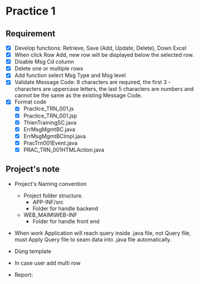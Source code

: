 # Practice 1

## Requirement

- [x] Develop functions: Retrieve, Save (Add, Update, Delete), Down Excel
- [x] When click Row Add, new row will be displayed below the selected row.
- [x] Disable Msg Cd column
- [X] Delete one or multiple rows
- [x] Add function select Msg Type and Msg level
- [x] Validate Message Code: 8 characters are required, the first 3 - characters
  are uppercase letters, the last 5 characters are numbers and cannot be the
  same as the existing Message Code.
- [x] Format code
  - [x] Practice_TRN_001.js
  - [x] Practice_TRN_001.jsp
  - [x] ThienTrainingSC.java
  - [x] ErrMsgMgmtBC.java
  - [x] ErrMsgMgmtBCImpl.java
  - [x] PracTrn001Event.java
  - [x] PRAC_TRN_001HTMLAction.java

## Project's note

- Project's Naming convention

  - Project folder structure.
    - APP-INF/src
    - Folder for handle backend
  - WEB_MAIM\WEB-INF
    - Folder for handle front end

- When work Application will reach query inside .java file, not Query file, must Apply Query file to seam data into .java file automatically.
- Dùng template
- In case user add multi row

- Report:
